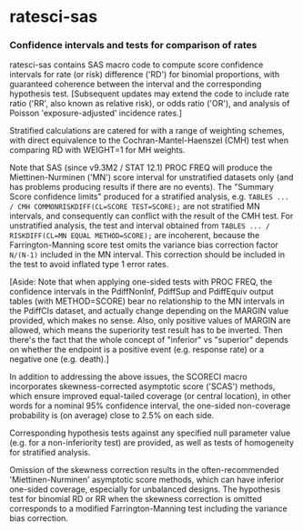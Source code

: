 # ratesci-sas

### Confidence intervals and tests for comparison of rates

ratesci-sas contains SAS macro code to compute score confidence intervals for rate (or risk) difference ('RD') for binomial proportions, with guaranteed coherence 
between the interval and the corresponding hypothesis test. [Subsequent updates may extend the code to include rate ratio ('RR', also known as relative risk), or
odds ratio ('OR'), and analysis of Poisson 'exposure-adjusted' incidence rates.]

Stratified calculations are catered for with a range of weighting schemes, with direct equivalence to the Cochran-Mantel-Haenszel (CMH) test when 
comparing RD with WEIGHT=1 for MH weights. 

Note that SAS (since v9.3M2 / STAT 12.1) PROC FREQ will produce the Miettinen-Nurminen ('MN') score interval for unstratified datasets only (and has problems 
producing results if there are no events). The "Summary Score confidence limits" produced for a stratified analysis, e.g.
 `TABLES ... / CMH COMMONRISKDIFF(CL=SCORE TEST=SCORE);`
are not stratified MN intervals, and consequently can conflict with the result of the CMH test. 
For unstratified analysis, the test and interval obtained from `TABLES ... / RISKDIFF(CL=MN EQUAL METHOD=SCORE);` 
are incoherent, because the Farrington-Manning score test omits the variance bias correction factor `N/(N-1)` included in the MN interval. 
This correction should be included in the test to avoid inflated type 1 error rates.

[Aside: Note that when applying one-sided tests with PROC FREQ, the confidence intervals in the PdiffNonInf, PdiffSup and PdiffEquiv output tables 
(with METHOD=SCORE) bear no relationship to the MN intervals in the PdiffCIs dataset, and actually change depending on the MARGIN value provided, which 
makes no sense. Also, only positive values of MARGIN are allowed, which means the superiority test result has to be inverted. Then there's the fact that the 
whole concept of "inferior" vs "superior" depends on whether the endpoint is a positive event (e.g. response rate) or a negative one (e.g. death).]

In addition to addressing the above issues, the SCORECI macro incorporates skewness-corrected asymptotic score ('SCAS') methods, which ensure 
improved equal-tailed coverage (or central location), in other words for a nominal 95% confidence interval, the one-sided non-coverage probability 
is (on average) close to 2.5% on each side. 
 
Corresponding hypothesis tests against any specified null parameter value (e.g. for a non-inferiority test) are provided, as well as tests of homogeneity
for stratified analysis. 

Omission of the skewness correction results in the often-recommended 'Miettinen-Nurminen' asymptotic score methods, 
which can have inferior one-sided coverage, especially for unbalanced designs. The hypothesis test for binomial RD or RR when the skewness correction is 
omitted corresponds to a modified Farrington-Manning test including the variance bias correction.
